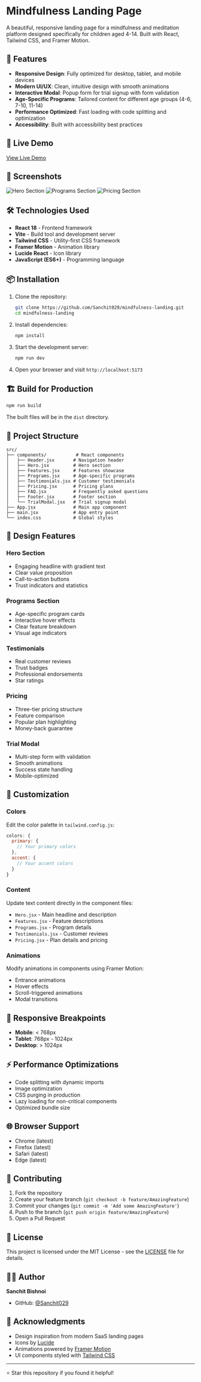 # Mindfulness Landing Page

A beautiful, responsive landing page for a mindfulness and meditation platform designed specifically for children aged 4-14. Built with React, Tailwind CSS, and Framer Motion.

## 🌟 Features

- **Responsive Design**: Fully optimized for desktop, tablet, and mobile devices
- **Modern UI/UX**: Clean, intuitive design with smooth animations
- **Interactive Modal**: Popup form for trial signup with form validation
- **Age-Specific Programs**: Tailored content for different age groups (4-6, 7-10, 11-14)
- **Performance Optimized**: Fast loading with code splitting and optimization
- **Accessibility**: Built with accessibility best practices

## 🚀 Live Demo

[View Live Demo](#) <!-- Add your deployed URL here -->

## 📸 Screenshots

![Hero Section](./screenshots/hero.png)
![Programs Section](./screenshots/programs.png)
![Pricing Section](./screenshots/pricing.png)

## 🛠️ Technologies Used

- **React 18** - Frontend framework
- **Vite** - Build tool and development server
- **Tailwind CSS** - Utility-first CSS framework
- **Framer Motion** - Animation library
- **Lucide React** - Icon library
- **JavaScript (ES6+)** - Programming language

## 📦 Installation

1. Clone the repository:
   ```bash
   git clone https://github.com/Sanchit029/mindfulness-landing.git
   cd mindfulness-landing
   ```

2. Install dependencies:
   ```bash
   npm install
   ```

3. Start the development server:
   ```bash
   npm run dev
   ```

4. Open your browser and visit `http://localhost:5173`

## 🏗️ Build for Production

```bash
npm run build
```

The built files will be in the `dist` directory.

## 📂 Project Structure

```
src/
├── components/           # React components
│   ├── Header.jsx       # Navigation header
│   ├── Hero.jsx         # Hero section
│   ├── Features.jsx     # Features showcase
│   ├── Programs.jsx     # Age-specific programs
│   ├── Testimonials.jsx # Customer testimonials
│   ├── Pricing.jsx      # Pricing plans
│   ├── FAQ.jsx          # Frequently asked questions
│   ├── Footer.jsx       # Footer section
│   └── TrialModal.jsx   # Trial signup modal
├── App.jsx              # Main app component
├── main.jsx             # App entry point
└── index.css            # Global styles
```

## 🎨 Design Features

### Hero Section
- Engaging headline with gradient text
- Clear value proposition
- Call-to-action buttons
- Trust indicators and statistics

### Programs Section
- Age-specific program cards
- Interactive hover effects
- Clear feature breakdown
- Visual age indicators

### Testimonials
- Real customer reviews
- Trust badges
- Professional endorsements
- Star ratings

### Pricing
- Three-tier pricing structure
- Feature comparison
- Popular plan highlighting
- Money-back guarantee

### Trial Modal
- Multi-step form with validation
- Smooth animations
- Success state handling
- Mobile-optimized

## 🔧 Customization

### Colors
Edit the color palette in `tailwind.config.js`:

```javascript
colors: {
  primary: {
    // Your primary colors
  },
  accent: {
    // Your accent colors
  }
}
```

### Content
Update text content directly in the component files:
- `Hero.jsx` - Main headline and description
- `Features.jsx` - Feature descriptions
- `Programs.jsx` - Program details
- `Testimonials.jsx` - Customer reviews
- `Pricing.jsx` - Plan details and pricing

### Animations
Modify animations in components using Framer Motion:
- Entrance animations
- Hover effects
- Scroll-triggered animations
- Modal transitions

## 📱 Responsive Breakpoints

- **Mobile**: < 768px
- **Tablet**: 768px - 1024px
- **Desktop**: > 1024px

## ⚡ Performance Optimizations

- Code splitting with dynamic imports
- Image optimization
- CSS purging in production
- Lazy loading for non-critical components
- Optimized bundle size

## 🌐 Browser Support

- Chrome (latest)
- Firefox (latest)
- Safari (latest)
- Edge (latest)

## 🤝 Contributing

1. Fork the repository
2. Create your feature branch (`git checkout -b feature/AmazingFeature`)
3. Commit your changes (`git commit -m 'Add some AmazingFeature'`)
4. Push to the branch (`git push origin feature/AmazingFeature`)
5. Open a Pull Request

## 📄 License

This project is licensed under the MIT License - see the [LICENSE](LICENSE) file for details.

## 👨‍💻 Author

**Sanchit Bishnoi**
- GitHub: [@Sanchit029](https://github.com/Sanchit029)

## 🙏 Acknowledgments

- Design inspiration from modern SaaS landing pages
- Icons by [Lucide](https://lucide.dev/)
- Animations powered by [Framer Motion](https://www.framer.com/motion/)
- UI components styled with [Tailwind CSS](https://tailwindcss.com/)

---

⭐ Star this repository if you found it helpful!
